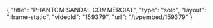 {
    "title": "PHANTOM SANDAL COMMERCIAL",
    "type": "solo",
    "layout": "iframe-static",
    "videoId": "159379",
    "url": "\/tvpembed\/159379"
}
